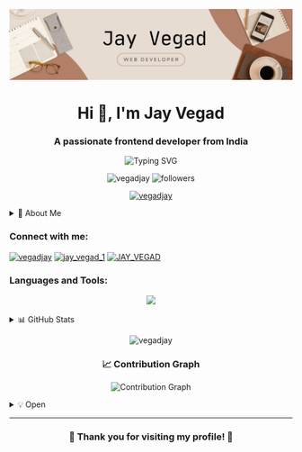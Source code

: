 <p align="center">
  <img src="./Imgs/Banner.png" alt="Jay Vegad GitHub Banner" />
</p>

<h1 align="center">Hi 👋, I'm Jay Vegad</h1>
<h3 align="center">A passionate frontend developer from India</h3>

<p align="center">
  <img src="https://readme-typing-svg.herokuapp.com?font=Jetbrains+Mono&pause=1000&color=00C2FF&center=true&vCenter=true&width=435&lines=MERN+Stack+Developer;Web+Development+Enthusiast;Always+Learning%2C+Always+Growing" alt="Typing SVG" />
</p>

<p align="center">
  <img src="https://komarev.com/ghpvc/?username=vegadjay&label=Profile%20views&color=blueviolet&style=flat" alt="vegadjay" />
  <img src="https://img.shields.io/github/followers/vegadjay?label=Followers&style=social" alt="followers" />
</p>

<p align="center">
  <a href="https://www.linkedin.com/in/vegadjay/">
    <img src="https://github-profile-trophy.vercel.app/?username=vegadjay&theme=onedark&no-frame=true&margin-w=12&margin-h=15&column=7&exclude=Reviews" alt="vegadjay" />
  </a>
</p>

<details>
  <summary>🚀 About Me</summary>
  <ul>
    <li>🌱 I'm currently learning <strong>Web Development</strong></li>
    <li>💬 Ask me about <strong>MERN Stack</strong></li>
    <li>📫 How to reach me: <strong>jayvegad10@gmail.com</strong></li>
    <li>⚡ Fun fact: I love to experiment with new web technologies!</li>
  </ul>
</details>

<h3 align="left">Connect with me:</h3>
<p align="left">
  <a href="#" target="_blank"><img align="center" src="https://img.shields.io/badge/LinkedIn-0077B5?style=for-the-badge&logo=linkedin&logoColor=white" alt="vegadjay" /></a>
  <a href="https://instagram.com/jay_vegad_1" target="_blank"><img align="center" src="https://img.shields.io/badge/Instagram-E4405F?style=for-the-badge&logo=instagram&logoColor=white" alt="jay_vegad_1" /></a>
  <a href="https://www.youtube.com/@JAY_VEGAD" target="_blank">
  <img align="center" src="https://img.shields.io/badge/YouTube-FF0000?style=for-the-badge&logo=youtube&logoColor=white" alt="JAY_VEGAD" />
</a>
</p>

<h3 align="left">Languages and Tools:</h3>
<p align="center">
  <img src="https://skillicons.dev/icons?i=html,css,js,react,nodejs,express,mongodb,bootstrap,tailwind,java,git,figma,linux,postman,typescript&perline=5&theme=light" />
</p>

<details>
  <summary>📊 GitHub Stats</summary>
  <p align="center">
    <img src="https://github-readme-stats.vercel.app/api?username=vegadjay&show_icons=true&theme=radical" alt="vegadjay's GitHub stats" />
  </p>
</details>

<p align="center">
  <img src="https://github-readme-streak-stats.herokuapp.com/?user=vegadjay&theme=tokyonight" alt="vegadjay" />
</p>

<h3 align="center">📈 Contribution Graph</h3>
<p align="center">
  <img src="https://github-readme-activity-graph.vercel.app/graph?username=vegadjay&theme=react-dark&hide_border=true" alt="Contribution Graph" />
</p>

<details>
  <summary>💡 Open</summary>
  <p align="center">
    <img src="https://readme-typing-svg.herokuapp.com?font=Georgia&size=18&duration=2000&pause=100&multiline=true&width=500&height=80&lines=Arise%2C+awake%2C+and+stop+not+until+the+goal+is+reached.;-+Swami+Vivekananda" alt="Vivekananda Quote" />
  </p>
</details>

---

<h3 align="center">💖 Thank you for visiting my profile! 🙏</h3>

